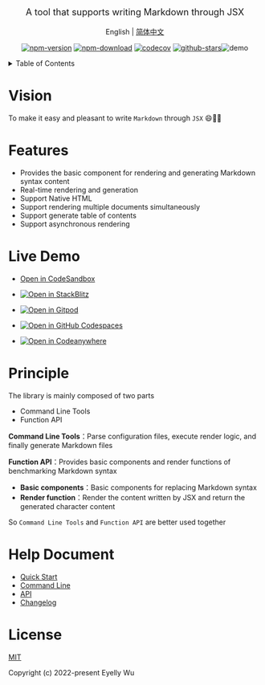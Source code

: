 <div style="text-align: center;" align="center">
  <p style="font-size: 18px;">
    A tool that supports writing Markdown through JSX

English | [简体中文](https://github.com/eyelly-wu/jsx-to-md/blob/v0.12.0/README_zh-CN.md)


  </p>

[![npm-version](https://img.shields.io/npm/v/jsx-to-md.svg?style=flat-square "npm-version")](https://www.npmjs.com/package/jsx-to-md "npm")
[![npm-download](https://img.shields.io/npm/dm/jsx-to-md "npm-download")](https://www.npmjs.com/package/jsx-to-md "npm")
[![codecov](https://codecov.io/gh/eyelly-wu/jsx-to-md/branch/main/graph/badge.svg?token=tocki8cvYM "codecov")](https://codecov.io/gh/eyelly-wu/jsx-to-md "codecov")
[![github-stars](https://img.shields.io/github/stars/eyelly-wu/jsx-to-md?style=social "github-stars")](https://github.com/eyelly-wu/jsx-to-md/stargazers "github-stars")![demo](https://s3.bmp.ovh/imgs/2023/04/02/ea796b84837c91dd.gif "demo")
</div>
<details >
  <summary>Table of Contents</summary>

  [Vision](#vision)<br/>
  [Features](#features)<br/>
  [Live Demo](#live-demo)<br/>
  [Principle](#principle)<br/>
  [Help Document](#help-document)<br/>
  [License](#license)<br/>

</details>

# Vision
To make it easy and pleasant to write  `Markdown`  through  `JSX`  😄💪🏻

# Features

* Provides the basic component for rendering and generating Markdown syntax content
* Real-time rendering and generation
* Support Native HTML
* Support rendering multiple documents simultaneously
* Support generate table of contents
* Support asynchronous rendering


# Live Demo

* [Open in CodeSandbox](https://codesandbox.io/p/github/eyelly-wu/jsx-to-md-demo/main?file=README.md)
* [![Open in StackBlitz](https://developer.stackblitz.com/img/open_in_stackblitz_small.svg "Open in StackBlitz")](https://stackblitz.com/github/eyelly-wu/jsx-to-md-demo?file=README.md)

* [![Open in Gitpod](https://gitpod.io/button/open-in-gitpod.svg)](https://gitpod.io/#https://github.com/eyelly-wu/jsx-to-md-demo)
* [![Open in GitHub Codespaces](https://github.com/codespaces/badge.svg)](https://codespaces.new/eyelly-wu/jsx-to-md-demo)
* [![Open in Codeanywhere](https://codeanywhere.com/img/open-in-codeanywhere-btn.svg)](https://app.codeanywhere.com/#https://github.com/eyelly-wu/jsx-to-md-demo)





# Principle
The library is mainly composed of two parts

* Command Line Tools
* Function API


**Command Line Tools**：Parse configuration files, execute render logic, and finally generate Markdown files

**Function API**：Provides basic components and render functions of benchmarking Markdown syntax

* **Basic components**：Basic components for replacing Markdown syntax
* **Render function**：Render the content written by JSX and return the generated character content


So  `Command Line Tools`  and  `Function API`  are better used together
# Help Document

* [Quick Start](https://github.com/eyelly-wu/jsx-to-md/blob/v0.12.0/docs/dist/USAGE.md)
* [Command Line](https://github.com/eyelly-wu/jsx-to-md/blob/v0.12.0/docs/dist/COMMAND_LINE.md)
* [API](https://github.com/eyelly-wu/jsx-to-md/blob/v0.12.0/docs/dist/API.md)
* [Changelog](https://github.com/eyelly-wu/jsx-to-md/blob/v0.12.0/docs/dist/CHANGELOG.md)


# License
[MIT](./LICENSE)

Copyright (c) 2022-present Eyelly Wu